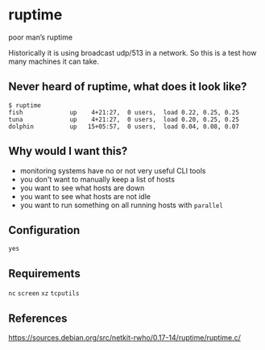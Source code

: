 # ruptime
poor man’s ruptime

Historically it is using broadcast udp/513 in a network.
So this is a test how many machines it can take.

## Never heard of ruptime, what does it look like?
```
$ ruptime
fish             up    4+21:27,  0 users,  load 0.22, 0.25, 0.25
tuna             up    4+21:27,  0 users,  load 0.20, 0.25, 0.25
dolphin          up   15+05:57,  0 users,  load 0.04, 0.08, 0.07
```

## Why would I want this?
- monitoring systems have no or not very useful CLI tools
- you don't want to manually keep a list of hosts
- you want to see what hosts are down
- you want to see what hosts are not idle
- you want to run something on all running hosts with `parallel`

## Configuration
```
yes
```

## Requirements
`nc` `screen` `xz` `tcputils`

## References
https://sources.debian.org/src/netkit-rwho/0.17-14/ruptime/ruptime.c/
